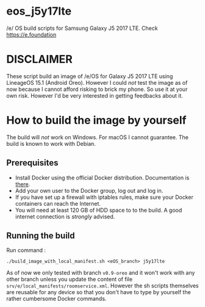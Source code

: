 # eos_j5y17lte
/e/ OS build scripts for Samsung Galaxy J5 2017 LTE. Check https://e.foundation

# DISCLAIMER

These script build an image of /e/OS for Galaxy J5 2017 LTE using LineageOS 15.1 (Android Oreo). However I could *not* test the image as of now because I cannot afford risking to brick my phone. So use it at your own risk. However I'd be very interested in getting feedbacks about it.

# How to build the image by yourself

The build will *not* work on Windows. For macOS I cannot guarantee. The build is known to work with Debian.

## Prerequisites

* Install Docker using the official Docker distribution. Documentation is <a href="https://docs.docker.com/engine/install/">there</a>.
* Add your own user to the Docker group, log out and log in.
* If you have set up a firewall with iptables rules, make sure your Docker containers can reach the Internet.
* You will need at least 120 GB of HDD space to to the build. A good internet connection is *strongly* advised.

## Running the build

Run command :

    ./build_image_with_local_manifest.sh <eOS_branch> j5y17lte

As of now we only tested with branch ```v0.9-oreo``` and it won't work with any other branch unless you update the content of file ```srv/e/local_manifests/roomservice.xml```. However the sh scripts themselves are reusable for any device so that you don't have to type by yourself the rather cumbersome Docker commands.

